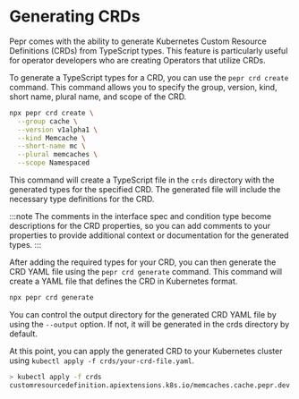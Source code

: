 # Generating CRDs

Pepr comes with the ability to generate Kubernetes Custom Resource Definitions (CRDs) from TypeScript types. This feature is particularly useful for operator developers who are creating Operators that utilize CRDs.

To generate a TypeScript types for a CRD, you can use the `pepr crd create` command. This command allows you to specify the group, version, kind, short name, plural name, and scope of the CRD.

```bash
npx pepr crd create \
  --group cache \
  --version v1alpha1 \
  --kind Memcache \
  --short-name mc \
  --plural memcaches \
  --scope Namespaced
```

This command will create a TypeScript file in the `crds` directory with the generated types for the specified CRD. The generated file will include the necessary type definitions for the CRD.

:::note
The comments in the interface spec and condition type become descriptions for the CRD properties, so you can add comments to your properties to provide additional context or documentation for the generated types.
:::

After adding the required types for your CRD, you can then generate the CRD YAML file using the `pepr crd generate` command. This command will create a YAML file that defines the CRD in Kubernetes format.

```bash
npx pepr crd generate
```

You can control the output directory for the generated CRD YAML file by using the `--output` option. If not, it will be generated in the crds directory by default.

At this point, you can apply the generated CRD to your Kubernetes cluster using `kubectl apply -f crds/your-crd-file.yaml`.

```bash
> kubectl apply -f crds
customresourcedefinition.apiextensions.k8s.io/memcaches.cache.pepr.dev created
```

